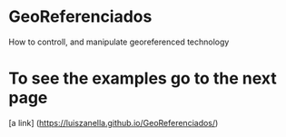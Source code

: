 # GeoReferenciados
How to controll, and manipulate georeferenced technology
# To see the examples go to the next page
[a link] (https://luiszanella.github.io/GeoReferenciados/)
